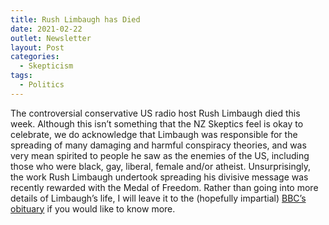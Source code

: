 ```yaml
---
title: Rush Limbaugh has Died
date: 2021-02-22
outlet: Newsletter
layout: Post
categories:
  - Skepticism
tags:
  - Politics
---
```


The controversial conservative US radio host Rush Limbaugh died this week. Although this isn’t something that the NZ Skeptics feel is okay to celebrate, we do acknowledge that Limbaugh was responsible for the spreading of many damaging and harmful conspiracy theories, and was very mean spirited to people he saw as the enemies of the US, including those who were black, gay, liberal, female and/or atheist. Unsurprisingly, the work Rush Limbaugh undertook spreading his divisive message was recently rewarded with the Medal of Freedom. Rather than going into more details of Limbaugh’s life, I will leave it to the (hopefully impartial) [BBC’s obituary](https://www.bbc.com/news/world-us-canada-54646305) if you would like to know more.
